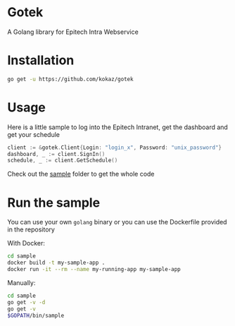 Gotek
======

A Golang library for Epitech Intra Webservice

Installation
======

```sh
go get -u https://github.com/kokaz/gotek
```

Usage
======

Here is a little sample to log into the Epitech Intranet, get the dashboard and get your schedule

```go
client := &gotek.Client{Login: "login_x", Password: "unix_password"}
dashboard, _ := client.SignIn()
schedule, _ := client.GetSchedule()
```

Check out the [sample](https://github.com/kokaz/gotek/blob/master/sample "Sample") folder to get the whole code

Run the sample
======

You can use your own `golang` binary or you can use the Dockerfile provided in the repository

With Docker:

```sh
cd sample
docker build -t my-sample-app .
docker run -it --rm --name my-running-app my-sample-app
```

Manually:

```sh
cd sample
go get -v -d
go get -v
$GOPATH/bin/sample
```

